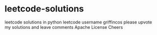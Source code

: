 # leetcode-solutions
leetcode solutions in python
leetcode username griffincos please upvote my solutions and leave comments
Apache License
Cheers

